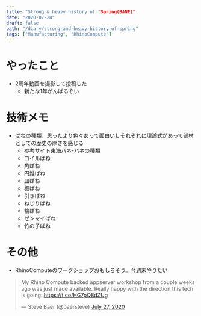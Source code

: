 ```yaml
---
title: "Strong & heavy history of "Spring(BANE)"
date: "2020-07-28"
draft: false
path: "/diary/strong-and-heavy-history-of-spring"
tags: ["Manufacturing", "RhinoCompute"]
---
```


# やったこと

+ 2周年動画を撮影して投稿した
  + 新たな1年がんばるぞい
  
# 技術メモ

+ ばねの種類、思ったより色々あって面白いしそれぞれに理論式があって部材としての歴史の厚さを感じる
  + 参考サイト[東海バネ-バネの種類](https://www.tokaibane.com/products)
  + コイルばね
  + 角ばね
  + 円錐ばね
  + 皿ばね
  + 板ばね
  + 引きばね
  + ねじりばね
  + 輪ばね
  + ゼンマイばね
  + 竹の子ばね

# その他

+ RhinoComputeのワークショップおもしろそう。今週末やりたい

<blockquote class="twitter-tweet"><p lang="en" dir="ltr">My Rhino Compute backed appserver workshop from a couple weeks ago was just made available. Really happy with the direction this tech is going. <a href="https://t.co/HG7pQ8dZUg">https://t.co/HG7pQ8dZUg</a></p>&mdash; Steve Baer (@baersteve) <a href="https://twitter.com/baersteve/status/1287885640995020800?ref_src=twsrc%5Etfw">July 27, 2020</a></blockquote> <script async src="https://platform.twitter.com/widgets.js" charset="utf-8"></script>